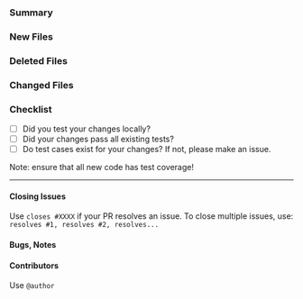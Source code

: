 ### Summary

<!-- Summarize this PR here! -->


### New Files

<!-- None OR list all newly added files -->

### Deleted Files

<!-- None OR list all deleted files -->

### Changed Files

<!-- None OR list all changed files -->

### Checklist

<!-- If your changes don't affect working code, delete all checkboxes and write N/A -->

- [ ] Did you test your changes locally?  
- [ ] Did your changes pass all existing tests?  
- [ ] Do test cases exist for your changes? If not, please make an issue.

Note: ensure that all new code has test coverage! 

----

#### Closing Issues

Use `closes #XXXX` if your PR resolves an issue.
To close multiple issues, use: `resolves #1, resolves #2, resolves...`


#### Bugs, Notes

<!-- Need help with something? Use the 'Help Wanted' tag and write a short summary of what the problem is --> 
<!-- If there's a bug you can't fix, make an issue and use the 'Help wanted' and 'bug' tags! --> 

#### Contributors

Use `@author`
